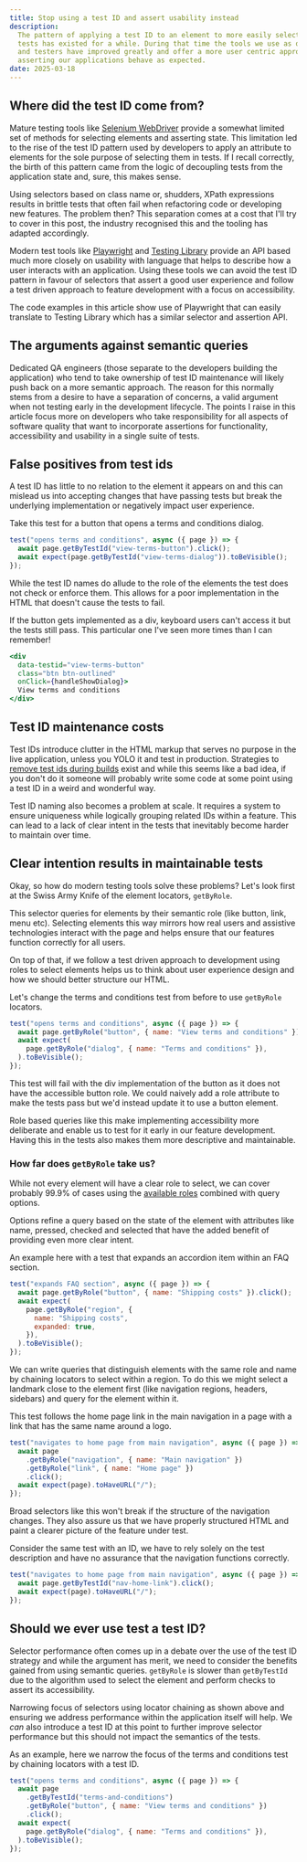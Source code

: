 ```yaml
---
title: Stop using a test ID and assert usability instead
description:
  The pattern of applying a test ID to an element to more easily selected it in
  tests has existed for a while. During that time the tools we use as developers
  and testers have improved greatly and offer a more user centric approach to
  asserting our applications behave as expected.
date: 2025-03-18
---
```


## Where did the test ID come from?

Mature testing tools like [Selenium WebDriver][webdriver] provide a somewhat
limited set of methods for selecting elements and asserting state. This
limitation led to the rise of the test ID pattern used by developers to apply an
attribute to elements for the sole purpose of selecting them in tests. If I
recall correctly, the birth of this pattern came from the logic of decoupling
tests from the application state and, sure, this makes sense.

Using selectors based on class name or, shudders, XPath expressions results in
brittle tests that often fail when refactoring code or developing new features.
The problem then? This separation comes at a cost that I'll try to cover in this
post, the industry recognised this and the tooling has adapted accordingly.

Modern test tools like [Playwright][playwright] and [Testing
Library][testing-library] provide an API based much more closely on usability
with language that helps to describe how a user interacts with an application.
Using these tools we can avoid the test ID pattern in favour of selectors that
assert a good user experience and follow a test driven approach to feature
development with a focus on accessibility.

The code examples in this article show use of Playwright that can easily
translate to Testing Library which has a similar selector and assertion API.

## The arguments against semantic queries

Dedicated QA engineers (those separate to the developers building the
application) who tend to take ownership of test ID maintenance will likely push
back on a more semantic approach. The reason for this normally stems from a
desire to have a separation of concerns, a valid argument when not testing early
in the development lifecycle. The points I raise in this article focus more on
developers who take responsibility for all aspects of software quality that want
to incorporate assertions for functionality, accessibility and usability in a
single suite of tests.

## False positives from test ids

A test ID has little to no relation to the element it appears on and this can
mislead us into accepting changes that have passing tests but break the
underlying implementation or negatively impact user experience.

Take this test for a button that opens a terms and conditions dialog.

```js
test("opens terms and conditions", async ({ page }) => {
  await page.getByTestId("view-terms-button").click();
  await expect(page.getByTestId("view-terms-dialog")).toBeVisible();
});
```

While the test ID names do allude to the role of the elements the test does not
check or enforce them. This allows for a poor implementation in the HTML that
doesn't cause the tests to fail.

If the button gets implemented as a div, keyboard users can't access it but the
tests still pass. This particular one I've seen more times than I can remember!

```jsx
<div
  data-testid="view-terms-button"
  class="btn btn-outlined"
  onClick={handleShowDialog}>
  View terms and conditions
</div>
```

## Test ID maintenance costs

Test IDs introduce clutter in the HTML markup that serves no purpose in the live
application, unless you YOLO it and test in production. Strategies to [remove
test ids during builds][remove-test-ids] exist and while this seems like a bad
idea, if you don't do it someone will probably write some code at some point
using a test ID in a weird and wonderful way.

Test ID naming also becomes a problem at scale. It requires a system to ensure
uniqueness while logically grouping related IDs within a feature. This can lead
to a lack of clear intent in the tests that inevitably become harder to maintain
over time.

## Clear intention results in maintainable tests

Okay, so how do modern testing tools solve these problems? Let's look first at
the Swiss Army Knife of the element locators, `getByRole`.

This selector queries for elements by their semantic role (like button, link,
menu etc). Selecting elements this way mirrors how real users and assistive
technologies interact with the page and helps ensure that our features function
correctly for all users.

On top of that, if we follow a test driven approach to development using roles
to select elements helps us to think about user experience design and how we
should better structure our HTML.

Let's change the terms and conditions test from before to use `getByRole`
locators.

```js
test("opens terms and conditions", async ({ page }) => {
  await page.getByRole("button", { name: "View terms and conditions" }).click();
  await expect(
    page.getByRole("dialog", { name: "Terms and conditions" }),
  ).toBeVisible();
});
```

This test will fail with the div implementation of the button as it does not
have the accessible button role. We could naively add a role attribute to make
the tests pass but we'd instead update it to use a button element.

Role based queries like this make implementing accessibility more deliberate and
enable us to test for it early in our feature development. Having this in the
tests also makes them more descriptive and maintainable.

### How far does `getByRole` take us?

While not every element will have a clear role to select, we can cover probably
99.9% of cases using the [available roles][roles] combined with query options.

Options refine a query based on the state of the element with attributes like
name, pressed, checked and selected that have the added benefit of providing
even more clear intent.

An example here with a test that expands an accordion item within an FAQ
section.

```js
test("expands FAQ section", async ({ page }) => {
  await page.getByRole("button", { name: "Shipping costs" }).click();
  await expect(
    page.getByRole("region", {
      name: "Shipping costs",
      expanded: true,
    }),
  ).toBeVisible();
});
```

We can write queries that distinguish elements with the same role and name by
chaining locators to select within a region. To do this we might select a
landmark close to the element first (like navigation regions, headers, sidebars)
and query for the element within it.

This test follows the home page link in the main navigation in a page with a
link that has the same name around a logo.

```js
test("navigates to home page from main navigation", async ({ page }) => {
  await page
    .getByRole("navigation", { name: "Main navigation" })
    .getByRole("link", { name: "Home page" })
    .click();
  await expect(page).toHaveURL("/");
});
```

Broad selectors like this won't break if the structure of the navigation
changes. They also assure us that we have properly structured HTML and paint a
clearer picture of the feature under test.

Consider the same test with an ID, we have to rely solely on the test
description and have no assurance that the navigation functions correctly.

```js
test("navigates to home page from main navigation", async ({ page }) => {
  await page.getByTestId("nav-home-link").click();
  await expect(page).toHaveURL("/");
});
```

## Should we ever use test a test ID?

Selector performance often comes up in a debate over the use of the test ID
strategy and while the argument has merit, we need to consider the benefits
gained from using semantic queries. `getByRole` is slower than `getByTestId` due
to the algorithm used to select the element and perform checks to assert its
accessibility.

Narrowing focus of selectors using locator chaining as shown above and ensuring
we address performance within the application itself will help. We _can_ also
introduce a test ID at this point to further improve selector performance but
this should not impact the semantics of the tests.

As an example, here we narrow the focus of the terms and conditions test by
chaining locators with a test ID.

```js
test("opens terms and conditions", async ({ page }) => {
  await page
    .getByTestId("terms-and-conditions")
    .getByRole("button", { name: "View terms and conditions" })
    .click();
  await expect(
    page.getByRole("dialog", { name: "Terms and conditions" }),
  ).toBeVisible();
});
```

[webdriver]: https://www.selenium.dev/documentation/webdriver/
[playwright]: https://playwright.dev/
[testing-library]: https://testing-library.com/
[roles]:
  https://developer.mozilla.org/en-US/docs/Web/Accessibility/ARIA/Reference/Roles
[remove-test-ids]:
  https://nextjs.org/docs/architecture/nextjs-compiler#remove-react-properties
[qa-role]: https://newsletter.pragmaticengineer.com/p/qa-across-tech
